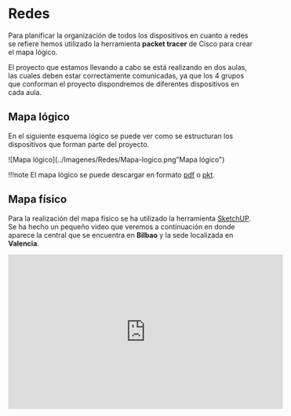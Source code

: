 # Redes

Para planificar la organización de todos los dispositivos en cuanto a redes se refiere hemos utilizado la herramienta **packet tracer** de Cisco para crear el mapa lógico.

El proyecto que estamos llevando a cabo se está realizando en dos aulas, las cuales deben estar correctamente comunicadas, ya que los 4 grupos que conforman el proyecto dispondremos de diferentes dispositivos en cada aula.

## Mapa lógico

En el siguiente esquema lógico se puede ver como se estructuran los dispositivos que forman parte del proyecto.



![Mapa lógico](../Imagenes/Redes/Mapa-logico.png"Mapa lógico")



!!!note
    El mapa lógico se puede descargar en formato [pdf](../Recursos/Redes/Mapa-logico.pdf) o [pkt](../Recursos/Redes/Mapa-logico.pkt).



## Mapa físico

Para la realización del mapa físico se ha utilizado la herramienta [SketchUP](https://www.sketchup.com/es/plans-and-pricing/sketchup-free). Se ha hecho un pequeño video que veremos a continuación en donde aparece la central que se encuentra en **Bilbao** y la sede localizada en **Valencia**.



<iframe width="560" height="315" src="https://www.youtube.com/embed/twbfcTvcaeM" frameborder="0" allow="accelerometer; autoplay; encrypted-media; gyroscope; picture-in-picture" allowfullscreen></iframe>